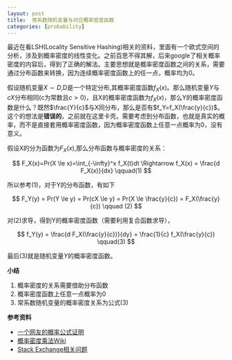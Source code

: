 ```yaml
---
layout: post
title:  常系数随机变量与对应概率密度函数
categories: [probability]
---
```



最近在看LSH(Locality Sensitive Hashing)相关的资料，里面有一个欧式空间的分析，涉及到概率密度的线性变化。之前百思不得其解，后来google了相关概率密度的内容后，得到了正确的解法。主要思想就是概率密度函数之间的关系，需要通过分布函数来转换，因为连续概率密度函数上的任一点，概率均为0。


假设随机变量$X \sim D$,D是一个特定分布,其概率密度函数$f_X(x)$。那么随机变量$Y$与$cX$分布相同(c为常数且$c \gt 0$)，且X的概率密度函数为$f_X(x)$，那么Y的概率密度函数是什么？既然$\frac{Y}{c}$与X同分布，那么是否有$f_Y=f_X(\frac{y}{c})$。这个的想法是**错误的**，之前就在这里卡壳。需要考虑到分布函数，也就是真实的概率，而不是直接套用概率密度函数，因为概率密度函数上任意一点概率为0，没有意义。

假设X的分为函数为$F_X(x)$,那么分布函数与概率密度的关系：

$$
	F_X(x)=Pr(X \le x)=\int_{-\infty}^x f_X(t)dt 
	\Rightarrow f_X(x) = \frac{d F_X(x)}{dx} \qquad(1)
$$


所以参考(1)，对于Y的分布函数，有如下

$$
	F_Y(y) = Pr(Y \le y) 
           = Pr(cX \le y) 
           = Pr(X \le \frac{y}{c}) 
           = F_X(\frac{y}{c})  \qquad (2)
$$

对(2)求导，得到Y的概率密度函数（需要利用复合函数求导），

$$
	f_Y(y) = \frac{d F_X(\frac{y}{c})}{dy} =  \frac{1}{c} f_X(\frac{y}{c}) \qquad(3)
$$

最后(3)就是随机变量$Y$的概率密度函数。

**小结**

1. 概率密度的关系需要借助分布函数
2. 概率密度函数上任意一点概率为0
3. 常系数随机变量的概率密度关系为公式(3)


**参考资料**

* [一个网友的概率公式证明](http://blog.sina.com.cn/s/blog_67914f2901019p3v.html)
* [概率密度乘法Wiki](https://en.wikipedia.org/wiki/Probability_density_function)
* [Stack Exchange相关问题](http://math.stackexchange.com/a/275668/261790)
